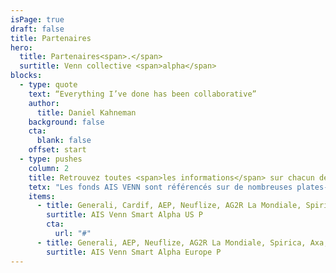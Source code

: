 ```yaml
---
isPage: true
draft: false
title: Partenaires
hero:
  title: Partenaires<span>.</span>
  surtitle: Venn collective <span>alpha</span>
blocks:
  - type: quote
    text: “Everything I’ve done has been collaborative”
    author:
      title: Daniel Kahneman
    background: false
    cta:
      blank: false
    offset: start
  - type: pushes
    column: 2
    title: Retrouvez toutes <span>les informations</span> sur chacun de <span>ces fonds</span>.
    tetx: "Les fonds AIS VENN sont référencés sur de nombreuses plates-formes d’assurance vie :"
    items:
      - title: Generali, Cardif, AEP, Neuflize, AG2R La Mondiale, Spirica, Axa, Suravenir.
        surtitle: AIS Venn Smart Alpha US P
        cta:
          url: "#"
      - title: Generali, AEP, Neuflize, AG2R La Mondiale, Spirica, Axa, Suravenir.
        surtitle: AIS Venn Smart Alpha Europe P
---
```


